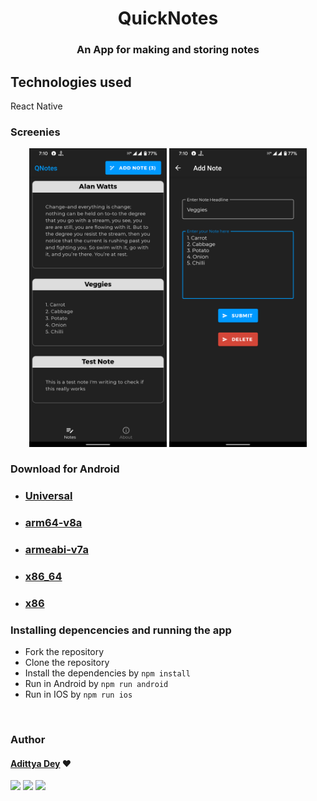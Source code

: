 <h1 align="center" >QuickNotes</h1>
<h3 align="center">An App for making and storing notes</h3>

## Technologies used
React Native

### Screenies
<div align="center" class="row">
  <img src="demo_M.png" width="220"/>
  <img src="demo_S.png" width="220"/>
</div>

### Download for Android
* ### [Universal](https://github.com/adiXcodr)
* ### [arm64-v8a](https://github.com/adiXcodr)
* ### [armeabi-v7a](https://github.com/adiXcodr)
* ### [x86_64](https://github.com/adiXcodr)
* ### [x86](https://github.com/adiXcodr)

### Installing depencencies and running the app
* Fork the repository
* Clone the repository
* Install the dependencies by `npm install`
* Run in Android by `npm run android`
* Run in IOS by `npm run ios`


<br>

### Author

#### [Adittya Dey](https://github.com/adiXcodr) ❤

[<img src="https://image.flaticon.com/icons/svg/185/185964.svg" width="35" padding="10">](https://www.linkedin.com/in/adittya-dey-3966b916b)
[<img src="https://image.flaticon.com/icons/svg/185/185981.svg" width="35" padding="10">](https://www.facebook.com/adittya.dey.3)
[<img src="https://image.flaticon.com/icons/svg/185/185985.svg" width="35" padding="10">](https://www.instagram.com/adixdey/)


<!-- "heroku-postbuild": "NPM_CONFIG_PRODUCTION=false npm install --prefix client && npm run build --prefix client" -->